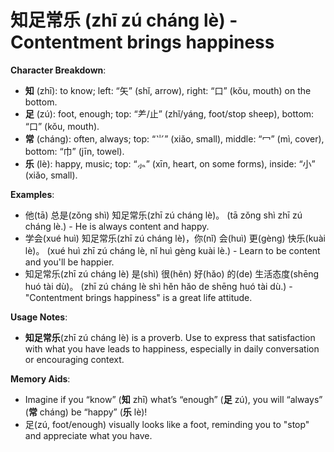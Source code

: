 # **知足常乐 (zhī zú cháng lè) - Contentment brings happiness**

**Character Breakdown**:  
- **知** (zhī): to know; left: “矢” (shǐ, arrow), right: “口” (kǒu, mouth) on the bottom.  
- **足** (zú): foot, enough; top: “⺶/止” (zhǐ/yáng, foot/stop sheep), bottom: “口” (kǒu, mouth).  
- **常** (cháng): often, always; top: “⺌” (xiǎo, small), middle: “冖” (mì, cover), bottom: “巾” (jīn, towel).  
- **乐** (lè): happy, music; top: “⺗” (xīn, heart, on some forms), inside: “小” (xiǎo, small).

**Examples**:  
- 他(tā) 总是(zǒng shì) 知足常乐(zhī zú cháng lè)。 (tā zǒng shì zhī zú cháng lè.) - He is always content and happy.  
- 学会(xué huì) 知足常乐(zhī zú cháng lè)，你(nǐ) 会(huì) 更(gèng) 快乐(kuài lè)。 (xué huì zhī zú cháng lè, nǐ huì gèng kuài lè.) - Learn to be content and you'll be happier.  
- 知足常乐(zhī zú cháng lè) 是(shì) 很(hěn) 好(hǎo) 的(de) 生活态度(shēng huó tài dù)。 (zhī zú cháng lè shì hěn hǎo de shēng huó tài dù.) - "Contentment brings happiness" is a great life attitude.

**Usage Notes**:  
- **知足常乐**(zhī zú cháng lè) is a proverb. Use to express that satisfaction with what you have leads to happiness, especially in daily conversation or encouraging context.

**Memory Aids**:  
- Imagine if you “know” (**知** zhī) what’s “enough” (**足** zú), you will “always” (**常** cháng) be “happy” (**乐** lè)!  
- 足(zú, foot/enough) visually looks like a foot, reminding you to "stop" and appreciate what you have.